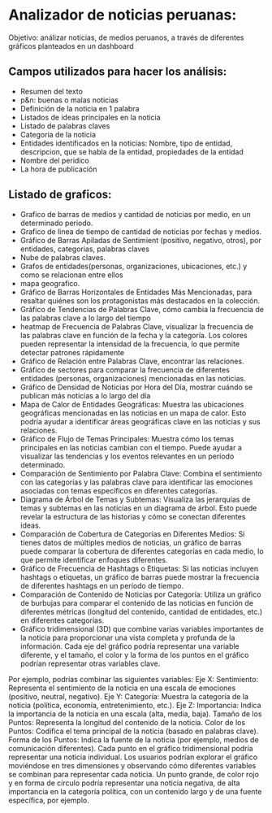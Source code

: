 # Analizador de noticias peruanas:
Objetivo: análizar noticias, de medios peruanos, a través de diferentes gráficos planteados en un dashboard

## Campos utilizados para hacer los análisis:
- Resumen del texto
- p&n: buenas o malas noticias
- Definición de la noticia en 1 palabra
- Listados de ideas principales en la noticia
- Listado de palabras claves
- Categoria de la noticia
- Entidades identificados en la noticias: Nombre, tipo de entidad, descripcion, que se habla de la entidad, propiedades de la entidad
- Nombre del peridico
- La hora de publicación

## Listado de graficos:

- Grafico de barras de medios y cantidad de noticias por medio, en un determinado periodo.
- Grafico de linea de tiempo de cantidad de noticias por fechas y medios.
- Gráfico de Barras Apiladas de Sentimient (positivo, negativo, otros), por entidades, categorias, palabras claves
- Nube de palabras claves.
- Grafos de entidades(personas, organizaciones, ubicaciones, etc.) y como se relacionan entre ellos
- mapa geografico.
- Gráfico de Barras Horizontales de Entidades Más Mencionadas, para resaltar quiénes son los protagonistas más destacados en la colección.
- Gráfico de Tendencias de Palabras Clave, cómo cambia la frecuencia de las palabras clave a lo largo del tiempo
- heatmap de Frecuencia de Palabras Clave, visualizar la frecuencia de las palabras clave en función de la fecha y la categoría. Los colores pueden representar la intensidad de la frecuencia, lo que permite detectar patrones rápidamente
- Gráfico de Relación entre Palabras Clave, encontrar las relaciones.
- Gráfico de sectores para comparar la frecuencia de diferentes entidades (personas, organizaciones) mencionadas en las noticias. 
- Gráfico de Densidad de Noticias por Hora del Día, mostrar cuándo se publican más noticias a lo largo del día
- Mapa de Calor de Entidades Geográficas: Muestra las ubicaciones geográficas mencionadas en las noticias en un mapa de calor. Esto podría ayudar a identificar áreas geográficas clave en las noticias y sus relaciones.
- Gráfico de Flujo de Temas Principales: Muestra cómo los temas principales en las noticias cambian con el tiempo. Puede ayudar a visualizar las tendencias y los eventos relevantes en un período determinado.
- Comparación de Sentimiento por Palabra Clave: Combina el sentimiento con las categorías y las palabras clave para identificar las emociones asociadas con temas específicos en diferentes categorías.
- Diagrama de Árbol de Temas y Subtemas: Visualiza las jerarquías de temas y subtemas en las noticias en un diagrama de árbol. Esto puede revelar la estructura de las historias y cómo se conectan diferentes ideas.
- Comparación de Cobertura de Categorías en Diferentes Medios: Si tienes datos de múltiples medios de noticias, un gráfico de barras puede comparar la cobertura de diferentes categorías en cada medio, lo que permite identificar enfoques diferentes.
- Gráfico de Frecuencia de Hashtags o Etiquetas:
Si las noticias incluyen hashtags o etiquetas, un gráfico de barras puede mostrar la frecuencia de diferentes hashtags en un período de tiempo.
- Comparación de Contenido de Noticias por Categoría:
Utiliza un gráfico de burbujas para comparar el contenido de las noticias en función de diferentes métricas (longitud del contenido, cantidad de entidades, etc.) en diferentes categorías.
- Gráfico tridimensional (3D) que combine varias variables importantes de la noticia para proporcionar una vista completa y profunda de la información. Cada eje del gráfico podría representar una variable diferente, y el tamaño, el color y la forma de los puntos en el gráfico podrían representar otras variables clave.

Por ejemplo, podrías combinar las siguientes variables:
Eje X: Sentimiento: Representa el sentimiento de la noticia en una escala de emociones (positivo, neutral, negativo).
Eje Y: Categoría: Muestra la categoría de la noticia (política, economía, entretenimiento, etc.).
Eje Z: Importancia: Indica la importancia de la noticia en una escala (alta, media, baja).
Tamaño de los Puntos: Representa la longitud del contenido de la noticia.
Color de los Puntos: Codifica el tema principal de la noticia (basado en palabras clave).
Forma de los Puntos: Indica la fuente de la noticia (por ejemplo, medios de comunicación diferentes).
Cada punto en el gráfico tridimensional podría representar una noticia individual. Los usuarios podrían explorar el gráfico moviéndose en tres dimensiones y observando cómo diferentes variables se combinan para representar cada noticia. Un punto grande, de color rojo y en forma de círculo podría representar una noticia negativa, de alta importancia en la categoría política, con un contenido largo y de una fuente específica, por ejemplo.







